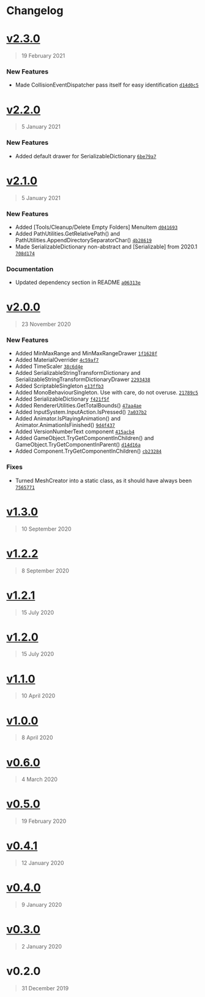 # Changelog

# [v2.3.0](https://github.com/hairibar/Hairibar.EngineExtensions/compare/v2.2.0...v2.3.0)

> 19 February 2021



### New Features

- Made CollisionEventDispatcher pass itself for easy identification [`d14d0c5`](https://github.com/hairibar/Hairibar.EngineExtensions/commit/d14d0c52d14642f91c5da37c1fdee4ddef3331e6)




# [v2.2.0](https://github.com/hairibar/Hairibar.EngineExtensions/compare/v2.1.0...v2.2.0)

> 5 January 2021



### New Features

- Added default drawer for SerializableDictionary [`6be79a7`](https://github.com/hairibar/Hairibar.EngineExtensions/commit/6be79a7b0eae041093a996392f303e0d4a880dea)




# [v2.1.0](https://github.com/hairibar/Hairibar.EngineExtensions/compare/v2.0.0...v2.1.0)

> 5 January 2021



### New Features

- Added [Tools/Cleanup/Delete Empty Folders] MenuItem [`d041693`](https://github.com/hairibar/Hairibar.EngineExtensions/commit/d0416933cc275ba36734089835eccd2af2d4c618)
- Added PathUtilities.GetRelativePath() and PathUtilities.AppendDirectorySeparatorChar() [`4b28619`](https://github.com/hairibar/Hairibar.EngineExtensions/commit/4b28619b16c72c2a1d2ac2220fae2bb80643086e)
- Made SerializableDictionary non-abstract and [Serializable] from 2020.1 [`708d174`](https://github.com/hairibar/Hairibar.EngineExtensions/commit/708d17488e9119b29cfb8c76c964dbc69510e12b)


### Documentation

- Updated dependency section in README [`a06313e`](https://github.com/hairibar/Hairibar.EngineExtensions/commit/a06313ed59cfb8edd7c15ec84728c5f9544e6423)


# [v2.0.0](https://github.com/hairibar/Hairibar.EngineExtensions/compare/v1.3.0...v2.0.0)

> 23 November 2020



### New Features

- Added MinMaxRange and MinMaxRangeDrawer [`1f1628f`](https://github.com/hairibar/Hairibar.EngineExtensions/commit/1f1628fbe46ab2e05de2bd60094e751805fee587)
- Added MaterialOverrider [`4c59af7`](https://github.com/hairibar/Hairibar.EngineExtensions/commit/4c59af72d86e246625ab564b2ba0ce1407d137ff)
- Added TimeScaler [`38c6d4e`](https://github.com/hairibar/Hairibar.EngineExtensions/commit/38c6d4e92924d8e0da7ddb44fef80d6f959550d6)
- Added SerializableStringTransformDictionary and SerializableStringTransformDictionaryDrawer [`2293438`](https://github.com/hairibar/Hairibar.EngineExtensions/commit/2293438117551b50af763cdb590b9ef3fc4966c9)
- Added ScriptableSingleton [`e13ffb3`](https://github.com/hairibar/Hairibar.EngineExtensions/commit/e13ffb310f5304f9870c63339ebe4e1c023d3419)
- Added MonoBehaviourSingleton. Use with care, do not overuse. [`21789c5`](https://github.com/hairibar/Hairibar.EngineExtensions/commit/21789c552477ecf7974ef7f952b726b479adf6db)
- Added SerializableDictionary [`f421f5f`](https://github.com/hairibar/Hairibar.EngineExtensions/commit/f421f5f1393f8e17d362949fee71dd91e22a83e6)
- Added RendererUtilities.GetTotalBounds() [`47aa4ae`](https://github.com/hairibar/Hairibar.EngineExtensions/commit/47aa4aef1a97dbefb398c6ad86a0e7644b89e825)
- Added InputSystem.InputAction.IsPressed() [`7a037b2`](https://github.com/hairibar/Hairibar.EngineExtensions/commit/7a037b2544b7baf35470ff8aaa2750e251fc1da1)
- Added Animator.IsPlayingAnimation() and Animator.AnimationIsFinished() [`9d4f437`](https://github.com/hairibar/Hairibar.EngineExtensions/commit/9d4f4376264966ce8c373c023461d2ffad66d8a8)
- Added VersionNumberText component [`415acb4`](https://github.com/hairibar/Hairibar.EngineExtensions/commit/415acb4f1751f872e6c96d355a0814ef9c54ba30)
- Added GameObject.TryGetComponentInChildren() and GameObject.TryGetComponentInParent() [`d14d16a`](https://github.com/hairibar/Hairibar.EngineExtensions/commit/d14d16a676f9416c03add39a2a3c8b331fc0919e)
- Added Component.TryGetComponentInChildren() [`cb23284`](https://github.com/hairibar/Hairibar.EngineExtensions/commit/cb23284feb191cfe43b93cfd528300c4080a7e85)

### Fixes

- Turned MeshCreator into a static class, as it should have always been [`7565771`](https://github.com/hairibar/Hairibar.EngineExtensions/commit/7565771471fa10134a6bb3486d565481242cec4f)



# [v1.3.0](https://github.com/hairibar/Hairibar.EngineExtensions/compare/v1.2.2...v1.3.0)

> 10 September 2020







# [v1.2.2](https://github.com/hairibar/Hairibar.EngineExtensions/compare/v1.2.1...v1.2.2)

> 8 September 2020







# [v1.2.1](https://github.com/hairibar/Hairibar.EngineExtensions/compare/v1.2.0...v1.2.1)

> 15 July 2020







# [v1.2.0](https://github.com/hairibar/Hairibar.EngineExtensions/compare/v1.1.0...v1.2.0)

> 15 July 2020







# [v1.1.0](https://github.com/hairibar/Hairibar.EngineExtensions/compare/v1.0.0...v1.1.0)

> 10 April 2020







# [v1.0.0](https://github.com/hairibar/Hairibar.EngineExtensions/compare/v0.6.0...v1.0.0)

> 8 April 2020







# [v0.6.0](https://github.com/hairibar/Hairibar.EngineExtensions/compare/v0.5.0...v0.6.0)

> 4 March 2020







# [v0.5.0](https://github.com/hairibar/Hairibar.EngineExtensions/compare/v0.4.1...v0.5.0)

> 19 February 2020







# [v0.4.1](https://github.com/hairibar/Hairibar.EngineExtensions/compare/v0.4.0...v0.4.1)

> 12 January 2020







# [v0.4.0](https://github.com/hairibar/Hairibar.EngineExtensions/compare/v0.3.0...v0.4.0)

> 9 January 2020







# [v0.3.0](https://github.com/hairibar/Hairibar.EngineExtensions/compare/v0.2.0...v0.3.0)

> 2 January 2020







# v0.2.0

> 31 December 2019







